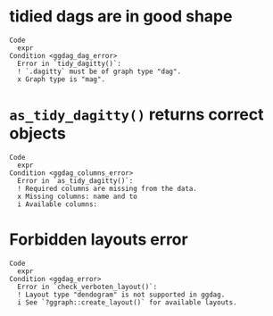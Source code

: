 # tidied dags are in good shape

    Code
      expr
    Condition <ggdag_dag_error>
      Error in `tidy_dagitty()`:
      ! `.dagitty` must be of graph type "dag".
      x Graph type is "mag".

# `as_tidy_dagitty()` returns correct objects

    Code
      expr
    Condition <ggdag_columns_error>
      Error in `as_tidy_dagitty()`:
      ! Required columns are missing from the data.
      x Missing columns: name and to
      i Available columns:

# Forbidden layouts error

    Code
      expr
    Condition <ggdag_error>
      Error in `check_verboten_layout()`:
      ! Layout type "dendogram" is not supported in ggdag.
      i See `?ggraph::create_layout()` for available layouts.

